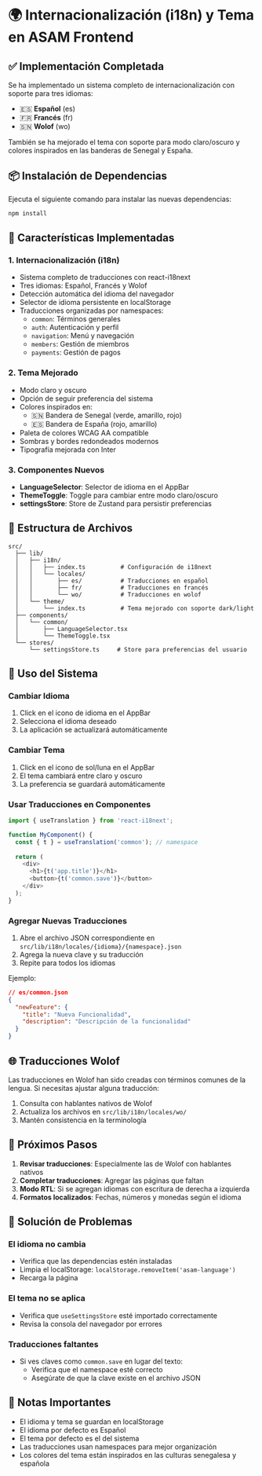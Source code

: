 # 🌍 Internacionalización (i18n) y Tema en ASAM Frontend

## ✅ Implementación Completada

Se ha implementado un sistema completo de internacionalización con soporte para tres idiomas:
- 🇪🇸 **Español** (es)
- 🇫🇷 **Francés** (fr)
- 🇸🇳 **Wolof** (wo)

También se ha mejorado el tema con soporte para modo claro/oscuro y colores inspirados en las banderas de Senegal y España.

## 📦 Instalación de Dependencias

Ejecuta el siguiente comando para instalar las nuevas dependencias:

```bash
npm install
```

## 🚀 Características Implementadas

### 1. **Internacionalización (i18n)**
- Sistema completo de traducciones con react-i18next
- Tres idiomas: Español, Francés y Wolof
- Detección automática del idioma del navegador
- Selector de idioma persistente en localStorage
- Traducciones organizadas por namespaces:
  - `common`: Términos generales
  - `auth`: Autenticación y perfil
  - `navigation`: Menú y navegación
  - `members`: Gestión de miembros
  - `payments`: Gestión de pagos

### 2. **Tema Mejorado**
- Modo claro y oscuro
- Opción de seguir preferencia del sistema
- Colores inspirados en:
  - 🇸🇳 Bandera de Senegal (verde, amarillo, rojo)
  - 🇪🇸 Bandera de España (rojo, amarillo)
- Paleta de colores WCAG AA compatible
- Sombras y bordes redondeados modernos
- Tipografía mejorada con Inter

### 3. **Componentes Nuevos**
- **LanguageSelector**: Selector de idioma en el AppBar
- **ThemeToggle**: Toggle para cambiar entre modo claro/oscuro
- **settingsStore**: Store de Zustand para persistir preferencias

## 📁 Estructura de Archivos

```
src/
  ├── lib/
  │   ├── i18n/
  │   │   ├── index.ts          # Configuración de i18next
  │   │   └── locales/
  │   │       ├── es/           # Traducciones en español
  │   │       ├── fr/           # Traducciones en francés
  │   │       └── wo/           # Traducciones en wolof
  │   └── theme/
  │       └── index.ts          # Tema mejorado con soporte dark/light
  ├── components/
  │   └── common/
  │       ├── LanguageSelector.tsx
  │       └── ThemeToggle.tsx
  └── stores/
      └── settingsStore.ts     # Store para preferencias del usuario
```

## 🎨 Uso del Sistema

### Cambiar Idioma
1. Click en el icono de idioma en el AppBar
2. Selecciona el idioma deseado
3. La aplicación se actualizará automáticamente

### Cambiar Tema
1. Click en el icono de sol/luna en el AppBar
2. El tema cambiará entre claro y oscuro
3. La preferencia se guardará automáticamente

### Usar Traducciones en Componentes

```typescript
import { useTranslation } from 'react-i18next';

function MyComponent() {
  const { t } = useTranslation('common'); // namespace
  
  return (
    <div>
      <h1>{t('app.title')}</h1>
      <button>{t('common.save')}</button>
    </div>
  );
}
```

### Agregar Nuevas Traducciones

1. Abre el archivo JSON correspondiente en `src/lib/i18n/locales/{idioma}/{namespace}.json`
2. Agrega la nueva clave y su traducción
3. Repite para todos los idiomas

Ejemplo:
```json
// es/common.json
{
  "newFeature": {
    "title": "Nueva Funcionalidad",
    "description": "Descripción de la funcionalidad"
  }
}
```

## 🌐 Traducciones Wolof

Las traducciones en Wolof han sido creadas con términos comunes de la lengua. Si necesitas ajustar alguna traducción:

1. Consulta con hablantes nativos de Wolof
2. Actualiza los archivos en `src/lib/i18n/locales/wo/`
3. Mantén consistencia en la terminología

## 🎯 Próximos Pasos

1. **Revisar traducciones**: Especialmente las de Wolof con hablantes nativos
2. **Completar traducciones**: Agregar las páginas que faltan
3. **Modo RTL**: Si se agregan idiomas con escritura de derecha a izquierda
4. **Formatos localizados**: Fechas, números y monedas según el idioma

## 🐛 Solución de Problemas

### El idioma no cambia
- Verifica que las dependencias estén instaladas
- Limpia el localStorage: `localStorage.removeItem('asam-language')`
- Recarga la página

### El tema no se aplica
- Verifica que `useSettingsStore` esté importado correctamente
- Revisa la consola del navegador por errores

### Traducciones faltantes
- Si ves claves como `common.save` en lugar del texto:
  - Verifica que el namespace esté correcto
  - Asegúrate de que la clave existe en el archivo JSON

## 📝 Notas Importantes

- El idioma y tema se guardan en localStorage
- El idioma por defecto es Español
- El tema por defecto es el del sistema
- Las traducciones usan namespaces para mejor organización
- Los colores del tema están inspirados en las culturas senegalesa y española
